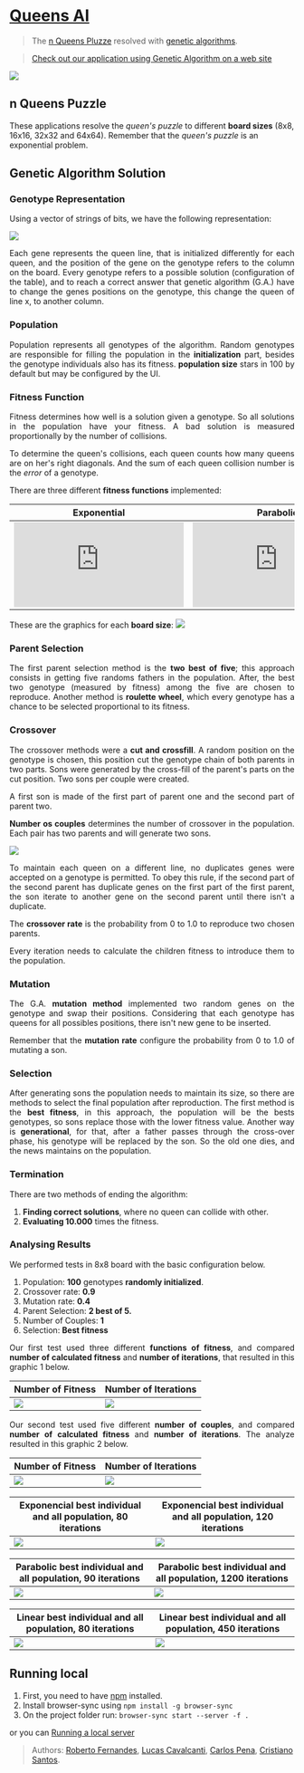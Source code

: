 # [Queens AI](https://rc-dynamics.github.io/queens_AI/)
> The [n Queens Pluzze](https://en.wikipedia.org/wiki/Eight_queens_puzzle) resolved with [genetic algorithms](https://en.wikipedia.org/wiki/Genetic_algorithm).

> [Check out our application using Genetic Algorithm on a web site](https://rc-dynamics.github.io/queens_AI/)


![](figs/queens.png)

## n Queens Puzzle

These applications resolve the *queen's puzzle* to different **board sizes** (8x8, 16x16, 32x32 and 64x64). Remember that the *queen's puzzle* is an exponential problem.



## Genetic Algorithm Solution

### Genotype Representation

Using a vector of strings of bits, we have the following representation:

![](figs/genotype.png)
<div style="text-align: justify">  
Each gene represents the queen line, that is initialized differently for each queen, and the position of the gene on the genotype refers to the column on the board. 
Every genotype refers to a possible solution (configuration of the table), and to reach a correct answer that genetic algorithm (G.A.) have to change the genes positions on the genotype, this change the queen of line x, to another column.

###  Population
Population represents all genotypes of the algorithm. Random genotypes are responsible for filling the population in the **initialization** part, besides the genotype individuals also has its fitness.
**population size** stars in 100 by default but may be configured by the UI.

###  Fitness Function
Fitness determines how well is a solution given a genotype. So all solutions in the population have your fitness. A bad solution is measured proportionally by the number of collisions.

To determine the queen's collisions, each queen counts how many queens are on her's right diagonals. And the sum of each queen collision number is the *error* of a genotype. 

There are three different **fitness functions** implemented:

| <div style="text-align: center;">  Exponential </div> | <div style="text-align: center;">  Parabolic </div>| <div style="text-align: center;">  Linear </div>|
| ------ | ------ | ------ |
| ![](http://latex.codecogs.com/svg.latex?%5Cfrac%7B1%7D%7B1+error%7D) |  ![](http://latex.codecogs.com/svg.latex?%5Cfrac%7B%28error-max_%7Berror%7D%29%5E2%7D%7B%28max_%7Berror%7D%29%5E2%7D) |  ![](http://latex.codecogs.com/svg.latex?%5Cfrac%7B-error%7D%7Bmax_%7Berror%7D%7D%2B1) |

These are the graphics for each **board size**:
![](figs/fitness_function.png)

###  Parent Selection
The first parent selection method is the **two best of five**; this approach consists in getting five randoms fathers in the population. After, the best two genotype (measured by fitness) among the five are chosen to reproduce. 
Another method is **roulette wheel**, which every genotype has a chance to be selected proportional to its fitness.

###  Crossover
The crossover methods were a **cut and crossfill**. A random position on the genotype is chosen, this position cut the genotype chain of both parents in two parts. Sons were generated by the cross-fill of the parent's parts on the cut position. Two sons per couple were created.

A first son is made of the first part of parent one and the second part of parent two.

**Number os couples** determines the number of crossover in the population. Each pair has two parents and will generate two sons.

![](figs/crossover.png)

To maintain each queen on a different line, no duplicates genes were accepted on a genotype is permitted. To obey this rule, if the second part of the second parent has duplicate genes on the first part of the first parent, the son iterate to another gene on the second parent until there isn't a duplicate.

The **crossover rate** is the probability from 0 to 1.0 to reproduce two chosen parents.

Every iteration needs to calculate the children fitness to introduce them to the population.


###  Mutation
The G.A. **mutation method** implemented two random genes on the genotype and swap their positions. Considering that each genotype has queens for all possibles positions, there isn't new gene to be inserted.

Remember that the **mutation rate** configure the probability from 0 to 1.0 of mutating a son.

### Selection 

After generating sons the population needs to maintain its size, so there are methods to select the final population after reproduction. 
The first method is the **best fitness**, in this approach, the population will be the bests genotypes, so sons replace those with the lower fitness value.
Another way is **generational**, for that, after a father passes through the cross-over phase, his genotype will be replaced by the son. So the old one dies, and the news maintains on the population.

### Termination 
There are two methods of ending the algorithm:
1. **Finding correct solutions**, where no queen can collide with other.
2. **Evaluating 10.000** times the fitness. 

### Analysing Results
We performed tests in 8x8 board with the basic configuration below.
1. Population: **100** genotypes **randomly initialized**.
2. Crossover rate: **0.9**
3. Mutation rate: **0.4**
4. Parent Selection: **2 best of 5.**
5. Number of Couples: **1**
6. Selection: **Best fitness**

Our first test used three different **functions of fitness**, and compared  **number of calculated fitness** and **number of iterations**, that resulted in this graphic 1 below.

| <div style="text-align: center;">  Number of Fitness </div> | <div style="text-align: center;">  Number of Iterations </div>|
| ------ | ------ |
| ![](figs/fitnessComparison.png) |  ![](figs/iterationsComparison.png) |


Our second test used five different **number of couples**, and compared  **number of calculated fitness** and **number of iterations**. The analyze resulted in this graphic 2 below.

| <div style="text-align: center;">  Number of Fitness </div> | <div style="text-align: center;">  Number of Iterations </div>|
| ------ | ------ |
| ![](figs/fitnessSeveralCouplesComp.png) |  ![](figs/iterationsSeveralCouplesComp.png) |

| <div style="text-align: center;">  Exponencial best individual and all population, 80 iterations</div> | <div style="text-align: center;">  Exponencial best individual and all population, 120 iterations </div>|
| ------ | ------ |
| ![](figs/expo_one_all.png) |  ![](figs/expo_oneall_120.png) |


| <div style="text-align: center;">  Parabolic best individual and all population, 90 iterations</div> | <div style="text-align: center;">  Parabolic best individual and all population, 1200 iterations </div>|
| ------ | ------ |
| ![](figs/para_oneall_90.png) |  ![](figs/para_oneall_1200.png) |

| <div style="text-align: center;">  Linear best individual and all population, 80 iterations</div> | <div style="text-align: center;">  Linear best individual and all population, 450 iterations </div>|
| ------ | ------ |
| ![](figs/lin_oneall_80.png) |  ![](figs/lin_oneall_450.png) |

</div>

## Running local

1. First, you need to have [npm](https://www.npmjs.com) installed.
2. Install browser-sync using `npm install -g browser-sync`
3. On the project folder run: `browser-sync start --server -f .`

or you can [Running a local server](https://github.com/processing/p5.js/wiki/Local-server)


> Authors: [Roberto Fernandes](https://github.com/bebetocf), [Lucas Cavalcanti](https://github.com/lhcavalcanti), [Carlos Pena](https://github.com/CarlosPena00), [Cristiano Santos](https://github.com/cstiano).
